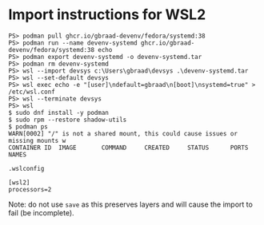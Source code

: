 Import instructions for WSL2
============================

```
PS> podman pull ghcr.io/gbraad-devenv/fedora/systemd:38 
PS> podman run --name devenv-systemd ghcr.io/gbraad-devenv/fedora/systemd:38 echo
PS> podman export devenv-systemd -o devenv-systemd.tar
PS> podman rm devenv-systemd
PS> wsl --import devsys c:\Users\gbraad\devsys .\devenv-systemd.tar
PS> wsl --set-default devsys
PS> wsl exec echo -e "[user]\ndefault=gbraad\n[boot]\nsystemd=true" > /etc/wsl.conf
PS> wsl --terminate devsys
PS> wsl
$ sudo dnf install -y podman
$ sudo rpm --restore shadow-utils
$ podman ps
WARN[0002] "/" is not a shared mount, this could cause issues or missing mounts w
CONTAINER ID  IMAGE       COMMAND     CREATED     STATUS      PORTS       NAMES
```

`.wslconfig`
```
[wsl2]
processors=2
```

Note: do not use `save` as this preserves layers and will cause the import to fail (be incomplete).
